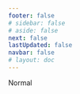 ```yaml
---
footer: false
# sidebar: false
# aside: false
next: false
lastUpdated: false
navbar: false
# layout: doc
---
```


<script setup>
const chatPrompts = [
  // Бизнес-услуги (первый блок)
  { id: "1", text: "Регистрация компании в ОАЭ", category: "business" },
  { id: "2", text: "Создание компании в Mainland", category: "business" },
  { id: "3", text: "Регистрация компании в Free Zone", category: "business" },
  { id: "4", text: "Создание оффшорной компании", category: "business" },
  { id: "5", text: "Фриланс виза в ОАЭ", category: "business" },
  { id: "6", text: "Бизнес-лицензия в Дубае", category: "business" },
  { id: "7", text: "Требования к торговой лицензии в ОАЭ", category: "business" },
  { id: "23", text: "Открытие бизнеса в ОАЭ", category: "business" },
  { id: "24", text: "Свободные зоны Дубая", category: "business" },
  { id: "25", text: "Регистрация компании в ОАЭ", category: "business" },
  { id: "26", text: "Фриланс виза в ОАЭ", category: "business" },
  
  // Визы и иммиграция
  { id: "8", text: "Оформление Golden Visa в ОАЭ", category: "visa" },
  { id: "9", text: "Рабочая виза в ОАЭ", category: "visa" },
  { id: "10", text: "Спонсорство семейной визы в ОАЭ", category: "visa" },
  { id: "11", text: "Требования к медицинскому осмотру для визы", category: "visa" },
  { id: "12", text: "Процесс получения резидентской визы ОАЭ", category: "visa" },
  { id: "27", text: "Визовые требования ОАЭ", category: "visa" },
  
  // Юридические и документы
  { id: "13", text: "Оформление Emirates ID", category: "legal" },
  { id: "14", text: "Легализация документов в ОАЭ", category: "legal" },
  { id: "15", text: "Доверенность в ОАЭ", category: "legal" },
  { id: "16", text: "Проверка бизнес-контрактов в ОАЭ", category: "legal" },
  { id: "40", text: "Продление Emirates ID", category: "legal" },
  
  // Финансовые услуги
  { id: "17", text: "Корпоративный банковский счет в ОАЭ", category: "finance" },
  { id: "18", text: "Регистрация НДС в ОАЭ", category: "finance" },
  { id: "19", text: "Бухгалтерские услуги в ОАЭ", category: "finance" },
  { id: "20", text: "Требования Economic Substance в ОАЭ", category: "finance" },
  { id: "41", text: "Банковские услуги в ОАЭ", category: "finance" },
  
  // Недвижимость и услуги
  { id: "21", text: "Инвестиции в недвижимость ОАЭ", category: "property" },
  { id: "22", text: "Аренда офиса в Дубае", category: "property" },

  // Здравоохранение
  { id: "47", text: "Медицинская страховка в ОАЭ", category: "healthcare" },
  { id: "48", text: "Лучшие больницы в Дубае", category: "healthcare" },
  { id: "49", text: "Медицинское обследование в ОАЭ", category: "healthcare" },
  
  // Туризм и развлечения (в конце)
  { id: "28", text: "Туристические достопримечательности Дубая", category: "travel" },
  { id: "29", text: "Expo City Dubai", category: "attractions" },
  { id: "30", text: "Билеты в Dubai Frame", category: "attractions" },
  { id: "31", text: "Билеты в Burj Khalifa", category: "attractions" },
  { id: "32", text: "Museum of the Future", category: "attractions" },
  { id: "33", text: "Abu Dhabi Louvre", category: "attractions" },
  { id: "34", text: "Ferrari World Abu Dhabi", category: "attractions" },
  { id: "35", text: "Шопинг в Dubai Mall", category: "shopping" },
]
</script>

<AIChat :prompts="chatPrompts" />

<userStyle>Normal</userStyle>